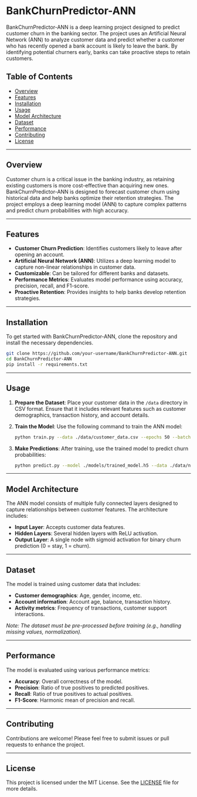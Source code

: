 
# **BankChurnPredictor-ANN**

BankChurnPredictor-ANN is a deep learning project designed to predict customer churn in the banking sector. The project uses an Artificial Neural Network (ANN) to analyze customer data and predict whether a customer who has recently opened a bank account is likely to leave the bank. By identifying potential churners early, banks can take proactive steps to retain customers.

## **Table of Contents**
- [Overview](#overview)
- [Features](#features)
- [Installation](#installation)
- [Usage](#usage)
- [Model Architecture](#model-architecture)
- [Dataset](#dataset)
- [Performance](#performance)
- [Contributing](#contributing)
- [License](#license)

---

## **Overview**

Customer churn is a critical issue in the banking industry, as retaining existing customers is more cost-effective than acquiring new ones. BankChurnPredictor-ANN is designed to forecast customer churn using historical data and help banks optimize their retention strategies. The project employs a deep learning model (ANN) to capture complex patterns and predict churn probabilities with high accuracy.

---

## **Features**
- **Customer Churn Prediction**: Identifies customers likely to leave after opening an account.
- **Artificial Neural Network (ANN)**: Utilizes a deep learning model to capture non-linear relationships in customer data.
- **Customizable**: Can be tailored for different banks and datasets.
- **Performance Metrics**: Evaluates model performance using accuracy, precision, recall, and F1-score.
- **Proactive Retention**: Provides insights to help banks develop retention strategies.

---

## **Installation**

To get started with BankChurnPredictor-ANN, clone the repository and install the necessary dependencies.

```bash
git clone https://github.com/your-username/BankChurnPredictor-ANN.git
cd BankChurnPredictor-ANN
pip install -r requirements.txt
```

---

## **Usage**

1. **Prepare the Dataset**: Place your customer data in the `/data` directory in CSV format. Ensure that it includes relevant features such as customer demographics, transaction history, and account details.
   
2. **Train the Model**: Use the following command to train the ANN model:

    ```bash
    python train.py --data ./data/customer_data.csv --epochs 50 --batch-size 32
    ```

3. **Make Predictions**: After training, use the trained model to predict churn probabilities:

    ```bash
    python predict.py --model ./models/trained_model.h5 --data ./data/new_customers.csv
    ```

---

## **Model Architecture**

The ANN model consists of multiple fully connected layers designed to capture relationships between customer features. The architecture includes:
- **Input Layer**: Accepts customer data features.
- **Hidden Layers**: Several hidden layers with ReLU activation.
- **Output Layer**: A single node with sigmoid activation for binary churn prediction (0 = stay, 1 = churn).

---

## **Dataset**

The model is trained using customer data that includes:
- **Customer demographics**: Age, gender, income, etc.
- **Account information**: Account age, balance, transaction history.
- **Activity metrics**: Frequency of transactions, customer support interactions.

*Note: The dataset must be pre-processed before training (e.g., handling missing values, normalization).*

---

## **Performance**

The model is evaluated using various performance metrics:
- **Accuracy**: Overall correctness of the model.
- **Precision**: Ratio of true positives to predicted positives.
- **Recall**: Ratio of true positives to actual positives.
- **F1-Score**: Harmonic mean of precision and recall.

---

## **Contributing**

Contributions are welcome! Please feel free to submit issues or pull requests to enhance the project.

---

## **License**

This project is licensed under the MIT License. See the [LICENSE](LICENSE) file for more details.
